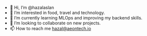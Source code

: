 - 👋 Hi, I’m @hazalaslan
- 👀 I’m interested in food, travel and technology.
- 🌱 I’m currently learning MLOps and improving my backend skills.
- 💞️ I’m looking to collaborate on new projects.
- 📫 How to reach me hazal@aeontech.io

<!---
hazalaslan/hazalaslan is a ✨ special ✨ repository because its `README.md` (this file) appears on your GitHub profile.
You can click the Preview link to take a look at your changes.
--->
